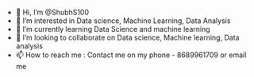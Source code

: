 - 👋 Hi, I’m @ShubhS100
- 👀 I’m interested in Data science, Machine Learning, Data Analysis
- 🌱 I’m currently learning Data Science and machine learning
- 💞️ I’m looking to collaborate on Data science, Machine learning, Data analysis
- 📫 How to reach me : Contact me on my phone - 8689961709 or email me 

<!---
ShubhS100/ShubhS100 is a ✨ special ✨ repository because its `README.md` (this file) appears on your GitHub profile.
You can click the Preview link to take a look at your changes.
--->
